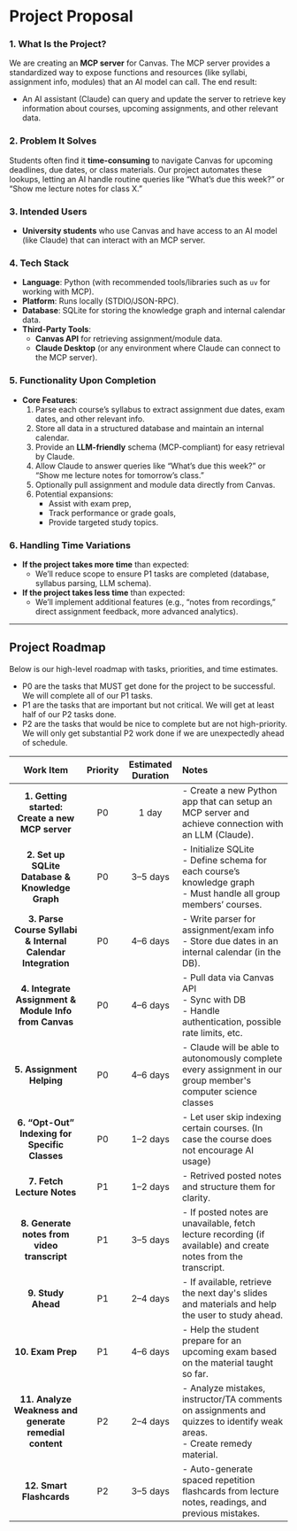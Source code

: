 
# Project Proposal

### 1. What Is the Project? 
We are creating an **MCP server** for Canvas. The MCP server provides a standardized way to expose functions and resources (like syllabi, assignment info, modules) that an AI model can call. The end result: 
- An AI assistant (Claude) can query and update the server to retrieve key information about courses, upcoming assignments, and other relevant data.

### 2. Problem It Solves
Students often find it **time-consuming** to navigate Canvas for upcoming deadlines, due dates, or class materials. Our project automates these lookups, letting an AI handle routine queries like “What’s due this week?” or “Show me lecture notes for class X.”

### 3. Intended Users
- **University students** who use Canvas and have access to an AI model (like Claude) that can interact with an MCP server.

### 4. Tech Stack
- **Language**: Python (with recommended tools/libraries such as `uv` for working with MCP).
- **Platform**: Runs locally (STDIO/JSON-RPC).
- **Database**: SQLite for storing the knowledge graph and internal calendar data.
- **Third-Party Tools**: 
  - **Canvas API** for retrieving assignment/module data. 
  - **Claude Desktop** (or any environment where Claude can connect to the MCP server).

### 5. Functionality Upon Completion
- **Core Features**:
  1. Parse each course’s syllabus to extract assignment due dates, exam dates, and other relevant info.
  2. Store all data in a structured database and maintain an internal calendar.
  3. Provide an **LLM-friendly** schema (MCP-compliant) for easy retrieval by Claude.
  4. Allow Claude to answer queries like “What’s due this week?” or “Show me lecture notes for tomorrow’s class.”
  5. Optionally pull assignment and module data directly from Canvas.
  6. Potential expansions: 
     - Assist with exam prep,
     - Track performance or grade goals,
     - Provide targeted study topics.

### 6. Handling Time Variations
- **If the project takes **more** time** than expected: 
  - We’ll reduce scope to ensure P1 tasks are completed (database, syllabus parsing, LLM schema).
- **If the project takes **less** time** than expected: 
  - We’ll implement additional features (e.g., “notes from recordings,” direct assignment feedback, more advanced analytics).

---

## Project Roadmap

Below is our high-level roadmap with tasks, priorities, and time estimates.
- P0 are the tasks that MUST get done for the project to be successful. We will complete all of our P1 tasks.
- P1 are the tasks that are important but not critical. We will get at least half of our P2 tasks done.
- P2 are the tasks that would be nice to complete but are not high-priority. We will only get substantial P2 work done if we are unexpectedly ahead of schedule.


|                        **Work Item**                        | **Priority** | **Estimated Duration** | **Notes**                                                                                                                   |
| :---------------------------------------------------------: | :----------: | :--------------------: | :-------------------------------------------------------------------------------------------------------------------------- |
|       **1. Getting started: Create a new MCP server**       |      P0      |         1 day          | - Create a new Python app that can setup an MCP server and achieve connection with an LLM (Claude).                         |
|       **2. Set up SQLite Database & Knowledge Graph**       |      P0      |        3–5 days        | - Initialize SQLite<br>- Define schema for each course’s knowledge graph<br>- Must handle all group members’ courses.       |
| **3. Parse Course Syllabi & Internal Calendar Integration** |      P0      |        4–6 days        | - Write parser for assignment/exam info<br>- Store due dates in an internal calendar (in the DB).                           |
|    **4. Integrate Assignment & Module Info from Canvas**    |      P0      |        4–6 days        | - Pull data via Canvas API<br>- Sync with DB<br>- Handle authentication, possible rate limits, etc.                         |
|                  **5. Assignment Helping**                  |      P0      |        4–6 days        | - Claude will be able to autonomously complete every assignment in our group member's computer science classes              |
|       **6. “Opt-Out” Indexing for Specific Classes**        |      P0      |        1–2 days        | - Let user skip indexing certain courses. (In case the course does not encourage AI usage)                                  |
|                 **7. Fetch Lecture Notes**                  |      P1      |        1–2 days        | - Retrived posted notes and structure them for clarity.                                                                     |
|         **8. Generate notes from video transcript**         |      P1      |        3–5 days        | - If posted notes are unavailable, fetch lecture recording (if available) and create notes from the transcript.             |
|                     **9. Study Ahead**                      |      P1      |        2–4 days        | - If available, retrieve the next day's slides and materials and help the user to study ahead.                              |
|                      **10. Exam Prep**                      |      P1      |        4–6 days        | - Help the student prepare for an upcoming exam based on the material taught so far.                                        |
|   **11. Analyze Weakness and generate remedial content**    |      P2      |        2–4 days        | - Analyze mistakes, instructor/TA comments on assignments and quizzes to identify weak areas.<br> - Create remedy material. |
|                  **12. Smart Flashcards**                   |      P2      |        3–5 days        | - Auto-generate spaced repetition flashcards from lecture notes, readings, and previous mistakes.                           |

